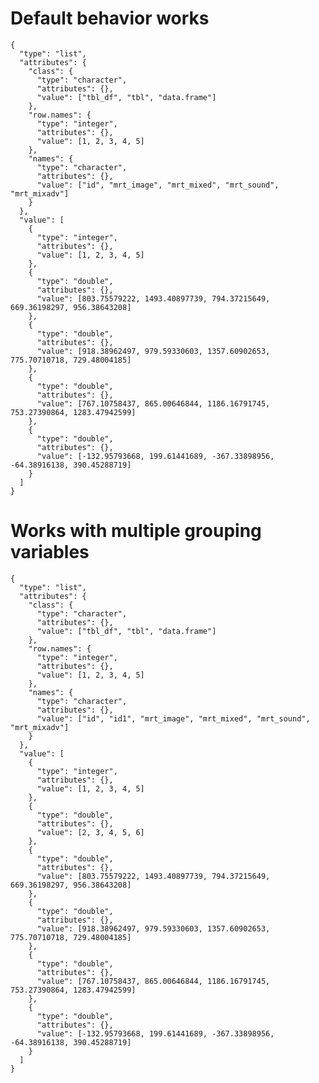 # Default behavior works

    {
      "type": "list",
      "attributes": {
        "class": {
          "type": "character",
          "attributes": {},
          "value": ["tbl_df", "tbl", "data.frame"]
        },
        "row.names": {
          "type": "integer",
          "attributes": {},
          "value": [1, 2, 3, 4, 5]
        },
        "names": {
          "type": "character",
          "attributes": {},
          "value": ["id", "mrt_image", "mrt_mixed", "mrt_sound", "mrt_mixadv"]
        }
      },
      "value": [
        {
          "type": "integer",
          "attributes": {},
          "value": [1, 2, 3, 4, 5]
        },
        {
          "type": "double",
          "attributes": {},
          "value": [803.75579222, 1493.40897739, 794.37215649, 669.36198297, 956.38643208]
        },
        {
          "type": "double",
          "attributes": {},
          "value": [918.38962497, 979.59330603, 1357.60902653, 775.70710718, 729.48004185]
        },
        {
          "type": "double",
          "attributes": {},
          "value": [767.10758437, 865.00646844, 1186.16791745, 753.27390864, 1283.47942599]
        },
        {
          "type": "double",
          "attributes": {},
          "value": [-132.95793668, 199.61441689, -367.33898956, -64.38916138, 390.45288719]
        }
      ]
    }

# Works with multiple grouping variables

    {
      "type": "list",
      "attributes": {
        "class": {
          "type": "character",
          "attributes": {},
          "value": ["tbl_df", "tbl", "data.frame"]
        },
        "row.names": {
          "type": "integer",
          "attributes": {},
          "value": [1, 2, 3, 4, 5]
        },
        "names": {
          "type": "character",
          "attributes": {},
          "value": ["id", "id1", "mrt_image", "mrt_mixed", "mrt_sound", "mrt_mixadv"]
        }
      },
      "value": [
        {
          "type": "integer",
          "attributes": {},
          "value": [1, 2, 3, 4, 5]
        },
        {
          "type": "double",
          "attributes": {},
          "value": [2, 3, 4, 5, 6]
        },
        {
          "type": "double",
          "attributes": {},
          "value": [803.75579222, 1493.40897739, 794.37215649, 669.36198297, 956.38643208]
        },
        {
          "type": "double",
          "attributes": {},
          "value": [918.38962497, 979.59330603, 1357.60902653, 775.70710718, 729.48004185]
        },
        {
          "type": "double",
          "attributes": {},
          "value": [767.10758437, 865.00646844, 1186.16791745, 753.27390864, 1283.47942599]
        },
        {
          "type": "double",
          "attributes": {},
          "value": [-132.95793668, 199.61441689, -367.33898956, -64.38916138, 390.45288719]
        }
      ]
    }

